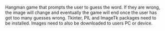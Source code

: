 Hangman game that prompts the user to guess the word.
If they are wrong, the image will change and eventually the game will end once the user has got too many guesses wrong.
Tkinter, PIL and ImageTk packages need to be installed.
Images need to also be downloaded to users PC or device.
